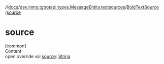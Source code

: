 //[docs](../../../index.md)/[dev.inmo.tgbotapi.types.MessageEntity.textsources](../index.md)/[BoldTextSource](index.md)/[source](source.md)



# source  
[common]  
Content  
open override val [source](source.md): [String](https://kotlinlang.org/api/latest/jvm/stdlib/kotlin/-string/index.html)  



